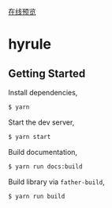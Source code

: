 [在线预览](http://172.16.119.192:8100/)

# hyrule

## Getting Started

Install dependencies,

```bash
$ yarn
```

Start the dev server,

```bash
$ yarn start
```

Build documentation,

```bash
$ yarn run docs:build
```

Build library via `father-build`,

```bash
$ yarn run build
```
